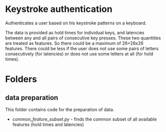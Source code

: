# Keystroke authentication #
Authenticates a user based on his keystroke patterns on a keyboard.

The data is provided as hold times for individual keys, and latencies between any and all pairs of consecutive key presses. These two quantities are treated as features. So there could be a maximum of 26+26x26 features. There could be less if the user does not use some pairs of letters consecutively (for latencies) or does not use some letters at all (for hold times). 

# Folders #
## data preparation ##

This folder contains code for the preparation of data.
* *common_feature_subset.py* - finds the common subset of all available features (hold times and latencies)
